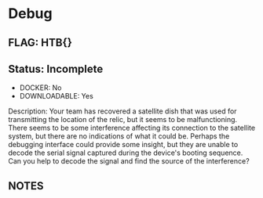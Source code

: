 # Debug

## FLAG: HTB{}

## Status: Incomplete

+ DOCKER: No
+ DOWNLOADABLE: Yes

Description: Your team has recovered a satellite dish that was used for transmitting the location of the relic, but it seems to be malfunctioning. There seems to be some interference affecting its connection to the satellite system, but there are no indications of what it could be. Perhaps the debugging interface could provide some insight, but they are unable to decode the serial signal captured during the device's booting sequence. Can you help to decode the signal and find the source of the interference?

## NOTES
